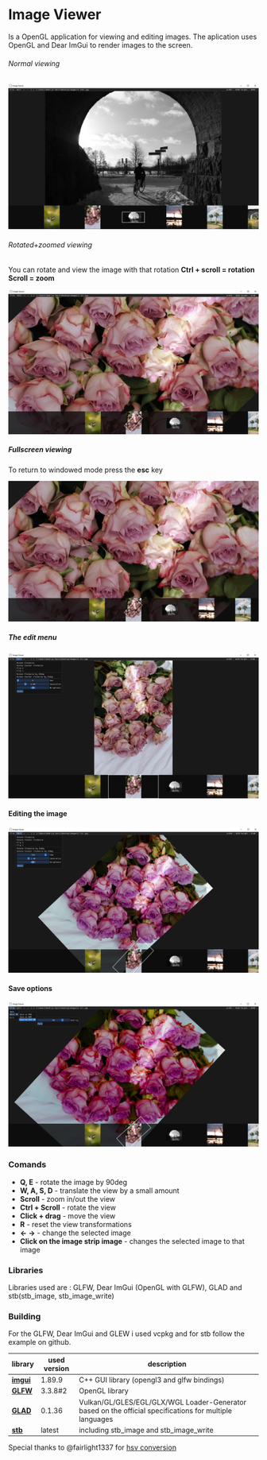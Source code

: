 # Image Viewer
Is a OpenGL application for viewing and editing images.
The aplication uses OpenGL and Dear ImGui to render images to the screen.

###### Normal viewing

![Normal viewing](Images/img1.png)

###### Rotated+zoomed viewing
You can rotate and view the image with that rotation
**Ctrl + scroll = rotation**
**Scroll = zoom**

![Normal viewing](Images/img3.png)
##### Fullscreen viewing
To return to windowed mode press the **esc** key

![Normal viewing](Images/img4.png)

##### The edit menu
![Normal viewing](Images/img2.png)

#### Editing the image
![Normal viewing](Images/img5.png)

#### Save options
![Normal viewing](Images/img6.png)

### Comands

- **Q, E** - rotate the image by 90deg
- **W, A, S, D** - translate the view by a small amount
- **Scroll** - zoom in/out the view
- **Ctrl + Scroll** - rotate the view
- **Click + drag** - move the view
- **R** - reset the view transformations
- **<- ->** - change the selected image
- **Click on the image strip image** - changes the selected image to that image

### Libraries

Libraries used are : GLFW, Dear ImGui (OpenGL with GLFW), GLAD and stb(stb_image, stb_image_write)

### Building

For the GLFW, Dear ImGui and GLEW i used vcpkg and for stb follow the example on github.

library    | used version | description
------- | ---- | ------------------
**[imgui](https://github.com/ocornut/imgui)** | 1.89.9 | C++ GUI library (opengl3 and glfw bindings)
**[GLFW](https://www.glfw.org/)** | 3.3.8#2 | OpenGL library
**[GLAD](https://github.com/Dav1dde/glad)** | 0.1.36 |Vulkan/GL/GLES/EGL/GLX/WGL Loader-Generator based on the official specifications for multiple languages
**[stb](https://github.com/nothings/stb)** | latest | including stb_image and stb_image_write

Special thanks to  @fairlight1337 for [hsv conversion](https://gist.github.com/fairlight1337/4935ae72bcbcc1ba5c72)